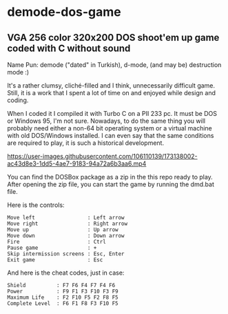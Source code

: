 # demode-dos-game
## VGA 256 color 320x200 DOS shoot'em up game coded with C without sound

Name Pun: demode ("dated" in Turkish), d-mode, (and may be) destruction mode :)

It's a rather clumsy, cliché-filled and I think, unnecessarily difficult game.
Still, it is a work that I spent a lot of time on and enjoyed while design and coding.

When I coded it I compiled it with Turbo C on a PII 233 pc. It must be DOS or Windows 95, I'm not sure.
Nowadays, to do the same thing you will probably need either a non-64 bit operating system or a virtual machine with old DOS/Windows installed.
I can even say that the same conditions are required to play, it is such a historical development.



https://user-images.githubusercontent.com/106110139/173138002-ac43d8e3-1dd5-4ae7-9183-94a72a6b3aa6.mp4



You can find the DOSBox package as a zip in the this repo ready to play. 
After opening the zip file, you can start the game by running the dmd.bat file.

Here is the controls:

	Move left                 : Left arrow
	Move right                : Right arrow
	Move up                   : Up arrow
	Move down                 : Down arrow
	Fire                      : Ctrl
	Pause game                : +
	Skip intermission screens : Esc, Enter
	Exit game                 : Esc

And here is the cheat codes, just in case:

	Shield          : F7 F6 F4 F7 F4 F6
	Power           : F9 F1 F3 F10 F3 F9
	Maximum Life    : F2 F10 F5 F2 F8 F5
	Complete Level  : F6 F1 F8 F3 F10 F5
